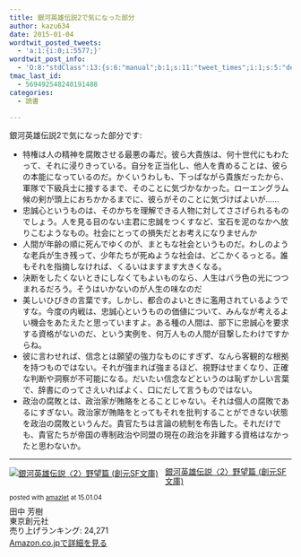```yaml
---
title: 銀河英雄伝説2で気になった部分
author: kazu634
date: 2015-01-04
wordtwit_posted_tweets:
  - 'a:1:{i:0;i:5577;}'
wordtwit_post_info:
  - 'O:8:"stdClass":13:{s:6:"manual";b:1;s:11:"tweet_times";i:1;s:5:"delay";s:1:"0";s:7:"enabled";s:1:"1";s:10:"separation";i:60;s:7:"version";s:3:"3.7";s:14:"tweet_template";s:100:"ブログに新しい記事を投稿したよ: 銀河英雄伝説2で気になった部分 - [link] ";s:6:"status";i:2;s:6:"result";a:0:{}s:13:"tweet_counter";i:2;s:13:"tweet_log_ids";a:1:{i:0;i:5577;}s:9:"hash_tags";a:0:{}s:8:"accounts";a:1:{i:0;s:7:"kazu634";}}'
tmac_last_id:
  - 569492548240191488
categories:
  - 読書

---
```

銀河英雄伝説2で気になった部分です:

  * 特権は人の精神を腐敗させる最悪の毒だ。彼ら大貴族は、何十世代にもわたって、それに浸りきっている。自分を正当化し、他人を責めることは、彼らの本能になっているのだ。かくいうわしも、下っぱながら貴族だったから、軍隊で下級兵士に接するまで、そのことに気づかなかった。ローエングラム候の剣が頭上におちかかるまでに、彼らがそのことに気づけばよいが……
  * 忠誠心というものは、そのかちを理解できる人物に対してささげられるものでしょう。人を見る目のない主君に忠誠をつくすなど、宝石を泥のなかへ放りこむようなもの。社会にとっての損失だとお考えになりませんか
  * 人間が年齢の順に死んでゆくのが、まともな社会というものだ。わしのような老兵が生き残って、少年たちが死ぬような社会は、どこかくるっとる。誰もそれを指摘しなければ、くるいはますます大きくなる。
  * 決断をしたくないときにしなくてもよいものなら、人生はバラ色の光につつまれるだろう。そうはいかないのが人生の味なのだ
  * 美しいひびきの言葉です。しかし、都合のよいときに濫用されているようですな。今度の内戦は、忠誠心というものの価値について、みんなが考えるよい機会をあたえたと思っていますよ。ある種の人間は、部下に忠誠心を要求する資格がないのだ、という実例を、何万人もの人間が目撃したわけですからね。
  * 彼に言わせれば、信念とは願望の強力なものにすぎず、なんら客観的な根拠を持つものではない。それが強まれば強まるほど、視野はせまくなり、正確な判断や洞察が不可能になる。だいたい信念などというのは恥ずかしい言葉で、辞書にのってさえいればよく、口にだして言うものではない。
  * 政治の腐敗とは、政治家が賄賂をとることじゃない。それは個人の腐敗であるにすぎない。政治家が賄賂をとってもそれを批判することができない状態を政治の腐敗というんだ。貴官たちは言論の統制を布告した。それだけでも、貴官たちが帝国の専制政治や同盟の現在の政治を非難する資格はなかったと思わないか。

* * *

<div class="amazlet-box" style="margin-bottom: 0px;">
<div class="amazlet-image" style="float: left; margin: 0px 12px 1px 0px;">
<a href="https://www.amazon.co.jp/exec/obidos/ASIN/4488725023/simsnes-22/ref=nosim/" onclick="__gaTracker('send', 'event', 'outbound-article', 'https://www.amazon.co.jp/exec/obidos/ASIN/4488725023/simsnes-22/ref=nosim/', '');" target="_blank" name="amazletlink"><img style="border: none;" src="https://images-na.ssl-images-amazon.com/images/I/51F1P%2BWJGtL._SL160_.jpg" alt="銀河英雄伝説〈2〉野望篇 (創元SF文庫)" /></a>
</div>
  
<div class="amazlet-info" style="line-height: 120%; margin-bottom: 10px;">
<div class="amazlet-name" style="margin-bottom: 10px; line-height: 120%;">
<a href="https://www.amazon.co.jp/exec/obidos/ASIN/4488725023/simsnes-22/ref=nosim/" onclick="__gaTracker('send', 'event', 'outbound-article', 'https://www.amazon.co.jp/exec/obidos/ASIN/4488725023/simsnes-22/ref=nosim/', '銀河英雄伝説〈2〉野望篇 (創元SF文庫)');" target="_blank" name="amazletlink">銀河英雄伝説〈2〉野望篇 (創元SF文庫)</a></p> 
      
<div class="amazlet-powered-date" style="font-size: 80%; margin-top: 5px; line-height: 120%;">
        posted with <a href="http://www.amazlet.com/" onclick="__gaTracker('send', 'event', 'outbound-article', 'http://www.amazlet.com/', 'amazlet');" title="amazlet"  target="_blank">amazlet</a> at 15.01.04
</div>
</div>
    
<div class="amazlet-detail">
      田中 芳樹<br /> 東京創元社<br /> 売り上げランキング: 24,271
</div>
    
<div class="amazlet-sub-info" style="float: left;">
<div class="amazlet-link" style="margin-top: 5px;">
<a href="https://www.amazon.co.jp/exec/obidos/ASIN/4488725023/simsnes-22/ref=nosim/" onclick="__gaTracker('send', 'event', 'outbound-article', 'https://www.amazon.co.jp/exec/obidos/ASIN/4488725023/simsnes-22/ref=nosim/', 'Amazon.co.jpで詳細を見る');" target="_blank" name="amazletlink">Amazon.co.jpで詳細を見る</a>
</div>
</div>
</div>
  
<div class="amazlet-footer" style="clear: left;">
</div>
</div>
